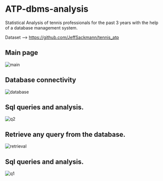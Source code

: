 # ATP-dbms-analysis
Statistical Analysis of tennis professionals for the past 3 years with the help of a database management system.

Dataset --> https://github.com/JeffSackmann/tennis_atp

## 

## Main page
![main](https://user-images.githubusercontent.com/40026126/166816304-804ac3b6-fbaf-46e1-8695-512ea9c0641a.png)

## 

## Database connectivity
![database](https://user-images.githubusercontent.com/40026126/166816236-96eefb5a-f83f-4057-bf8e-5aa44b3d979e.png)

## 

## Sql queries and analysis.
![q2](https://user-images.githubusercontent.com/40026126/166816329-af31918f-98ed-4d63-8aad-c3e599290f2b.png)

## 

## Retrieve any query from the database.
![retrieval](https://user-images.githubusercontent.com/40026126/166816341-6c9819d0-3f2e-4635-8b56-e24408a26ae3.png)

## 

## Sql queries and analysis.
![q1](https://user-images.githubusercontent.com/40026126/166816351-f001a24d-7268-4b59-8f6d-b63b2e252ba4.png)

